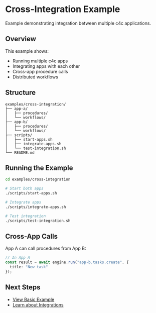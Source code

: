 # Cross-Integration Example

Example demonstrating integration between multiple c4c applications.

## Overview

This example shows:
- Running multiple c4c apps
- Integrating apps with each other
- Cross-app procedure calls
- Distributed workflows

## Structure

```
examples/cross-integration/
├── app-a/
│   ├── procedures/
│   └── workflows/
├── app-b/
│   ├── procedures/
│   └── workflows/
├── scripts/
│   ├── start-apps.sh
│   ├── integrate-apps.sh
│   └── test-integration.sh
└── README.md
```

## Running the Example

```bash
cd examples/cross-integration

# Start both apps
./scripts/start-apps.sh

# Integrate apps
./scripts/integrate-apps.sh

# Test integration
./scripts/test-integration.sh
```

## Cross-App Calls

App A can call procedures from App B:

```typescript
// In App A
const result = await engine.run("app-b.tasks.create", {
  title: "New task"
});
```

## Next Steps

- [View Basic Example](/examples/basic)
- [Learn about Integrations](/guide/integrations)
